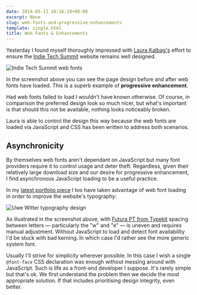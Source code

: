 ```yaml
---
date: 2014-05-13 10:16:29+00:00
excerpt: None
slug: web-fonts-and-progressive-enhancements
template: single.html
title: Web Fonts & Enhancements
---
```


Yesterday I found myself thoroughly impressed with [Laura Kalbag's](http://laurakalbag.com/) effort to ensure the [Indie Tech Summit](http://indietech.org/summit/) website remains well designed.

![Indie Tech Summit web fonts](/images/2014/05/indie-tech-web-fonts.png)

In the screenshot above you can see the page design before and after web fonts have loaded. This is a superb example of **progressive enhancement**.

Had web fonts failed to load I wouldn't have known otherwise. Of course, in comparison the preferred design look so much nicer, but what's important is that should this not be available, nothing looks noticeably broken.

Laura is able to control the design this way because the web fonts are loaded via JavaScript and CSS has been written to address both scenarios.


## Asynchronicity


By themselves web fonts aren't dependant on JavaScript but many font providers require it to control usage and deter theft. Regardless, given their relatively large download size and our desire for progressive enhancement, I find asynchronous JavaScript loading to be a useful practice.

In my [latest portfolio piece](/2014/05/07/responsive-design-for-uwe-wittwer/) I too have taken advantage of web font loading in order to improve the website's typography:

![Uwe Witter typography design](/images/2014/05/uwe-wittwer-kerning.png)

As illustrated in the screenshot above, with [Futura PT from Typekit](https://typekit.com/fonts/futura-pt) spacing between letters — particularly the "w" and "e" — is uneven and requires manual adjustment. Without JavaScript to load and detect font availability I'd be stuck with bad kerning. In which case I'd rather see the more generic system font.

Usually I'll strive for simplicity wherever possible. In this case I wish a single `@font-face` CSS declaration was enough without messing around with JavaScript. Such is life as a front-end developer I suppose. It's rarely simple but that's ok. We first understand the problem then we decide the most appropriate solution. If that includes prioritising design integrity, even better.
